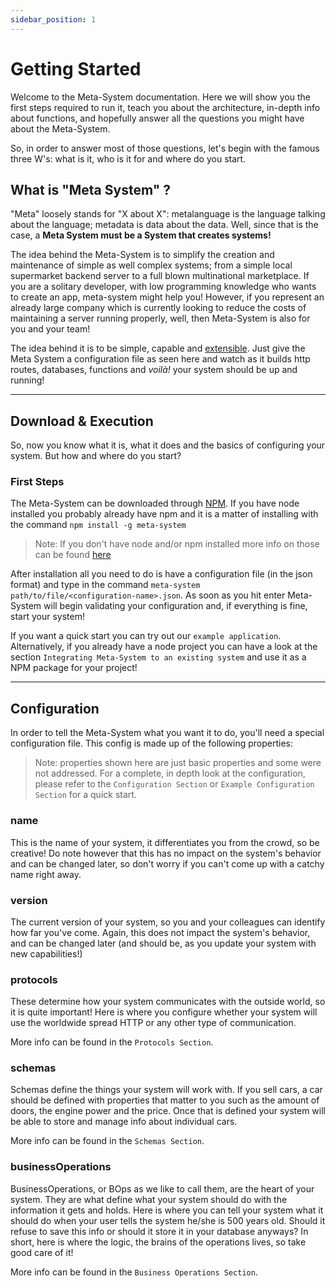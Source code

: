 ```yaml
---
sidebar_position: 1
---
```

# Getting Started
Welcome to the Meta-System documentation. Here we will show you the first steps required to run it, teach you about the architecture, in-depth info about functions, and hopefully answer all the questions you might have about the Meta-System.
 
So, in order to answer most of those questions, let's begin with the famous three W's: what is it, who is it for and where do you start.
 
 
## What is "Meta System" ?
 
"Meta" loosely stands for "X about X": metalanguage is the language talking about the language; metadata is data about the data. Well, since that is the case, a **Meta System must be a System that creates systems!**
 
The idea behind the Meta-System is to simplify the creation and maintenance of simple as well complex systems; from a simple local supermarket backend server to a full blown multinational marketplace. If you are a solitary developer, with low programming knowledge who wants to create an app, meta-system might help you! However, if you represent an already large company which is currently looking to reduce the costs of maintaining a server running properly, well, then Meta-System is also for you and your team!
 
The idea behind it is to be simple, capable and [extensible](./architecture/extending-functionality.md). Just give the Meta System a configuration file as seen here and watch as it builds http routes, databases, functions and *voilà!* your system should be up and running!
 
----
## Download & Execution
So, now you know what it is, what it does and the basics of configuring your system. But how and where do you start?
 
### First Steps
The Meta-System can be downloaded through [NPM](https://www.npmjs.com/). If you have node installed you probably already have npm and it is a matter of installing with the command
`npm install -g meta-system`
> Note: If you don't have node and/or npm installed more info on those can be found [here](https://nodejs.org/en/)
 
After installation all you need to do is have a configuration file (in the json format) and type in the command `meta-system path/to/file/<configuration-name>.json`. As soon as you hit enter Meta-System will begin validating your configuration and, if everything is fine, start your system!
 
If you want a quick start you can try out our `example application`. Alternatively, if you already have a node project you can have a look at the section `Integrating Meta-System to an existing system` and use it as a NPM package for your project!
 
----
## Configuration
In order to tell the Meta-System what you want it to do, you'll need a special configuration file. This config is made up of the following properties:
 
> Note: properties shown here are just basic properties and some were not addressed. For a complete, in depth look at the configuration, please refer to the `Configuration Section` or `Example Configuration Section` for a quick start.
 
### name
This is the name of your system, it differentiates you from the crowd, so be creative! Do note however that this has no impact on the system's behavior and can be changed later, so don't worry if you can't come up with a catchy name right away.
 
### version
The current version of your system, so you and your colleagues can identify how far you've come. Again, this does not impact the system's behavior, and can be changed later (and should be, as you update your system with new capabilities!)
 
### protocols
These determine how your system communicates with the outside world, so it is quite important! Here is where you configure whether your system will use the worldwide spread HTTP or any other type of communication.
 
More info can be found in the `Protocols Section`.
 
### schemas
Schemas define the things your system will work with. If you sell cars, a car should be defined with properties that matter to you such as the amount of doors, the engine power and the price. Once that is defined your system will be able to store and manage info about individual cars.
 
More info can be found in the `Schemas Section`.
 
### businessOperations
BusinessOperations, or BOps as we like to call them, are the heart of your system. They are what define what your system should do with the information it gets and holds. Here is where you can tell your system what it should do when your user tells the system he/she is 500 years old. Should it refuse to save this info or should it store it in your database anyways? In short, here is where the logic, the brains of the operations lives, so take good care of it!

More info can be found in the `Business Operations Section`.